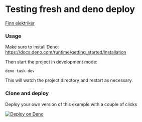# Testing fresh and deno deploy

[Finn elektriker](https://finnelektriker.bjornhol.deno.net/greatest/5)

### Usage

Make sure to install Deno:
https://docs.deno.com/runtime/getting_started/installation

Then start the project in development mode:

```
deno task dev
```

This will watch the project directory and restart as necessary.


### Clone and deploy

Deploy your own version of this example with a couple of clicks

[![Deploy on Deno](https://deno.com/button)](https://app.deno.com/new?clone=https://github.com/denoland/examples&path=with-fresh)